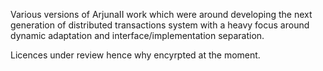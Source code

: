 Various versions of ArjunaII work which were around developing the next generation of distributed transactions system with a heavy focus around dynamic adaptation and interface/implementation separation.

Licences under review hence why encyrpted at the moment.
